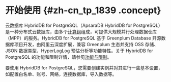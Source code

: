 # 开始使用 {#zh-cn_tp_1839 .concept}

云数据库 HybridDB for PostgreSQL（ApsaraDB HybridDB for PostgreSQL）是一种分布式云数据库，由多个[计算组](../../../../intl.zh-CN/产品简介/名词解释.md#)组成，可提供大规模并行处理数据仓库（MPP）的服务。HybridDB for PostgreSQL 基于 Greenplum Database 开源数据库项目开发，由阿里云深度扩展，兼容 Greenplum 生态并支持 OSS 存储、JSON 数据类型、HyperLogLog 预估分析等功能特性。关于 HybridDB for PostgreSQL 的功能和限制详情，请参见[功能与限制](../../../../intl.zh-CN/产品简介/功能与限制.md#)。

要使用 HybridDB for PostgreSQL，您需要创建实例并对其进行一些基本设置，如配置白名单、账号、网络，连接数据库，导入数据等。

